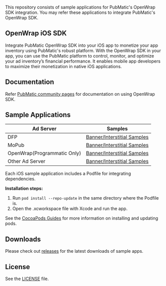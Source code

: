This repository consists of sample applications for PubMatic's OpenWrap SDK integration. You may refer these applications to integrate PubMatic's OpenWrap SDK.

## OpenWrap iOS SDK

Integrate PubMatic OpenWrap SDK into your iOS app to monetize your app inventory using PubMatic's robust platform. With the OpenWrap SDK in your app, you can use the PubMatic platform to control, monitor, and optimize your ad inventory’s financial performance. It enables mobile app developers to maximize their monetization in native iOS applications.

## Documentation

Refer [PubMatic community pages](https://community.pubmatic.com/display/IS/About+iOS+OpenWrap+SDK)
for documentation on using OpenWrap SDK.

## Sample Applications

| Ad Server | Samples |
| ------------- | ------------- |
|   DFP    | [Banner/Interstitial Samples](./OpenWrap/Basic/DFP/) |
|   MoPub    | [Banner/Interstitial Samples](./OpenWrap/Basic/Mopub/) |
|   OpenWrap(Programmatic Only)    | [Banner/Interstitial Samples](./OpenWrap/Basic/NoAdServer/) |
|   Other Ad Server    | [Banner/Interstitial Samples](./OpenWrap/Basic/OtherAdServer/) |


Each iOS sample application includes a Podfile for integrating dependencies.

**Installation steps:**
1. Run `pod install --repo-update` in the same directory where the Podfile is.
1. Open the .xcworkspace file with Xcode and run the app.

See the [CocoaPods Guides](https://guides.cocoapods.org/)
for more information on installing and updating pods.

## Downloads

Please check out [releases](https://github.com/PubMatic/ios-openwrap-sdk-samples/releases)
for the latest downloads of sample apps.

## License

See the [LICENSE](./LICENSE) file.
